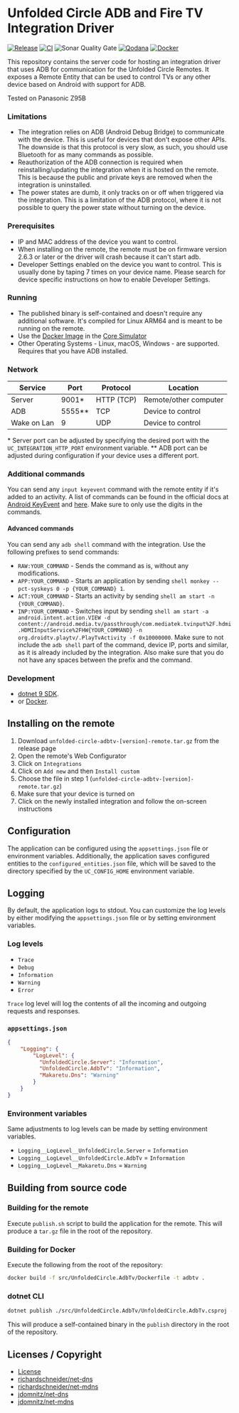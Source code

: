 # Unfolded Circle ADB and Fire TV Integration Driver

[![Release](https://img.shields.io/github/actions/workflow/status/henrikwidlund/unfoldedcircle-adbtv/github-release.yml?label=Release&logo=github)](https://github.com/henrikwidlund/unfoldedcircle-adbtv/actions/workflows/github-release.yml)
[![CI](https://img.shields.io/github/actions/workflow/status/henrikwidlund/unfoldedcircle-adbtv/ci.yml?label=CI&logo=github)](https://github.com/henrikwidlund/unfoldedcircle-adbtv/actions/workflows/ci.yml)
![Sonar Quality Gate](https://img.shields.io/sonar/quality_gate/henrikwidlund_unfoldedcircle-firetv?server=https%3A%2F%2Fsonarcloud.io&label=Sonar%20Quality%20Gate&logo=sonarqube)
[![Qodana](https://img.shields.io/github/actions/workflow/status/henrikwidlund/unfoldedcircle-adbtv/qodana_code_quality.yml?branch=main&label=Qodana&logo=github)](https://github.com/henrikwidlund/unfoldedcircle-adbtv/actions/workflows/qodana_code_quality.yml)
[![Docker](https://img.shields.io/github/actions/workflow/status/henrikwidlund/unfoldedcircle-adbtv/docker.yml?label=Docker&logo=docker)](https://github.com/henrikwidlund/unfoldedcircle-adbtv/actions/workflows/docker.yml)

This repository contains the server code for hosting an integration driver that uses ADB for communication for the Unfolded Circle Remotes.
It exposes a Remote Entity that can be used to control TVs or any other device based on Android with support for ADB.

Tested on Panasonic Z95B

### Limitations

- The integration relies on ADB (Android Debug Bridge) to communicate with the device. This is useful for devices that don't expose other APIs.
The downside is that this protocol is very slow, as such, you should use Bluetooth for as many commands as possible.
- Reauthorization of the ADB connection is required when reinstalling/updating the integration when it is hosted
on the remote. This is because the public and private keys are removed when the integration is uninstalled.
- The power states are dumb, it only tracks on or off when triggered via the integration.
This is a limitation of the ADB protocol, where it is not possible to query the power state without turning on the device.

### Prerequisites
- IP and MAC address of the device you want to control.
- When installing on the remote, the remote must be on firmware version 2.6.3 or later or the driver will crash
because it can't start adb.
- Developer Settings enabled on the device you want to control. This is usually done by taping 7 times on your device name.
Please search for device specific instructions on how to enable Developer Settings.

### Running

- The published binary is self-contained and doesn't require any additional software.
It's compiled for Linux ARM64 and is meant to be running on the remote.
- Use the [Docker Image](https://hub.docker.com/r/henrikwidlund/unfoldedcircle-adbtv) in the [Core Simulator](https://github.com/unfoldedcircle/core-simulator)
- Other Operating Systems - Linux, macOS, Windows - are supported. Requires that you have ADB installed.

### Network

| Service      | Port   | Protocol   | Location              |
|--------------|--------|------------|-----------------------|
| Server       | 9001*  | HTTP (TCP) | Remote/other computer |
| ADB          | 5555** | TCP        | Device to control     |
| Wake on Lan  | 9      | UDP        | Device to control     |

\* Server port can be adjusted by specifying the desired port with the `UC_INTEGRATION_HTTP_PORT` environment variable.
\** ADB port can be adjusted during configuration if your device uses a different port.

### Additional commands

You can send any `input keyevent` command with the remote entity if it's added to an activity.
A list of commands can be found in the official docs at [Android KeyEvent](https://developer.android.com/reference/android/view/KeyEvent)
and [here](https://gist.github.com/arjunv/2bbcca9a1a1c127749f8dcb6d36fb0bc). Make sure to only use the digits in the commands.

#### Advanced commands
You can send any `adb shell` command with the integration. Use the following prefixes to send commands:
- `RAW:YOUR_COMMAND` - Sends the command as is, without any modifications.
- `APP:YOUR_COMMAND` - Starts an application by sending `shell monkey --pct-syskeys 0 -p {YOUR_COMMAND} 1`.
- `ACT:YOUR_COMMAND` - Starts an activity by sending `shell am start -n {YOUR_COMMAND}`.
- `INP:YOUR_COMMAND` - Switches input by sending `shell am start -a android.intent.action.VIEW -d content://android.media.tv/passthrough/com.mediatek.tvinput%2F.hdmi.HDMIInputService%2FHW{YOUR_COMMAND} -n org.droidtv.playtv/.PlayTvActivity -f 0x10000000`.
Make sure to not include the `adb shell` part of the command, device IP, ports and similar, as it is already included by the integration.
Also make sure that you do not have any spaces between the prefix and the command.

### Development

- [dotnet 9 SDK](https://dotnet.microsoft.com/download/dotnet/9.0).
- or [Docker](https://www.docker.com/get-started).

## Installing on the remote

1. Download `unfolded-circle-adbtv-[version]-remote.tar.gz` from the release page
2. Open the remote's Web Configurator
3. Click on `Integrations`
4. Click on `Add new` and then `Install custom` 
5. Choose the file in step 1 (`unfolded-circle-adbtv-[version]-remote.tar.gz`)
6. Make sure that your device is turned on
7. Click on the newly installed integration and follow the on-screen instructions

## Configuration

The application can be configured using the `appsettings.json` file or environment variables.
Additionally, the application saves configured entities to the `configured_entities.json` file, which will be saved to the directory specified by the `UC_CONFIG_HOME` environment variable.

## Logging

By default, the application logs to stdout. 
You can customize the log levels by either modifying the `appsettings.json` file or by setting environment variables.

### Log levels
- `Trace`
- `Debug`
- `Information`
- `Warning`
- `Error`

`Trace` log level will log the contents of all the incoming and outgoing requests and responses. 

### `appsettings.json`

```json
{
    "Logging": {
        "LogLevel": {
          "UnfoldedCircle.Server": "Information",
          "UnfoldedCircle.AdbTv": "Information",
          "Makaretu.Dns": "Warning"
        }
    }
}
```

### Environment variables

Same adjustments to log levels can be made by setting environment variables.
- `Logging__LogLevel__UnfoldedCircle.Server` = `Information`
- `Logging__LogLevel__UnfoldedCircle.AdbTv` = `Information`
- `Logging__LogLevel__Makaretu.Dns` = `Warning`

## Building from source code

### Building for the remote

Execute `publish.sh` script to build the application for the remote. This will produce a `tar.gz` file in the root of the repository.

### Building for Docker

Execute the following from the root of the repository:

```sh
docker build -f src/UnfoldedCircle.AdbTv/Dockerfile -t adbtv .
```

### dotnet CLI

```sh
dotnet publish ./src/UnfoldedCircle.AdbTv/UnfoldedCircle.AdbTv.csproj -c Release --self-contained -o ./publish
```

This will produce a self-contained binary in the `publish` directory in the root of the repository.

## Licenses / Copyright

- [License](LICENSE)
- [richardschneider/net-dns](https://github.com/richardschneider/net-dns/blob/master/LICENSE)
- [richardschneider/net-mdns](https://github.com/richardschneider/net-mdns/blob/master/LICENSE)
- [jdomnitz/net-dns](https://github.com/jdomnitz/net-dns/blob/master/LICENSE)
- [jdomnitz/net-mdns](https://github.com/jdomnitz/net-mdns/blob/master/LICENSE)
